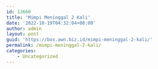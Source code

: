 ```yaml
---
id: 13660
title: 'Mimpi Meninggal 2 Kali'
date: '2022-10-19T04:32:04+00:00'
author: admin
layout: post
guid: 'https://bos.awn.biz.id/mimpi-meninggal-2-kali/'
permalink: /mimpi-meninggal-2-kali/
categories:
    - Uncategorized
---
```


